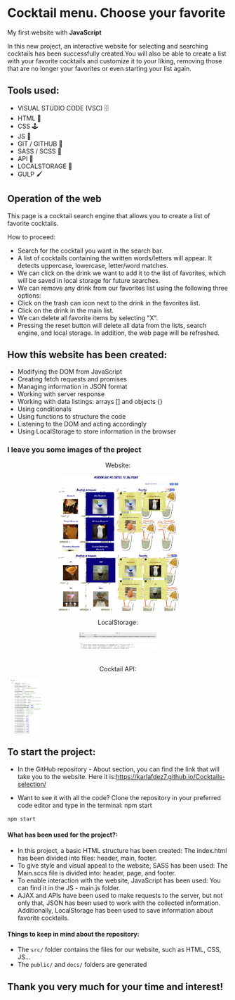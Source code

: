 # Cocktail menu. Choose your favorite 

My first website with **JavaScript**

In this new project, an interactive website for selecting and searching cocktails has been successfully created.You will also be able to create a list with your favorite cocktails and customize it to your liking, removing those that are no longer your favorites or even starting your list again.

## Tools used:
- VISUAL STUDIO CODE (VSC) 🗄️
- HTML 📌
- CSS 🕹️
- JS 🔗
- GIT / GITHUB 📂
- SASS / SCSS 🔗
- API 🔎
- LOCALSTORAGE 💾
- GULP 🖌️

## Operation of the web

This page is a cocktail search engine that allows you to create a list of favorite cocktails.

How to proceed:

- Search for the cocktail you want in the search bar.
- A list of cocktails containing the written words/letters will appear. It detects uppercase, lowercase, letter/word matches.
- We can click on the drink we want to add it to the list of favorites, which will be saved in local storage for future searches.
- We can remove any drink from our favorites list using the following three options:
- Click on the trash can icon next to the drink in the favorites list.
- Click on the drink in the main list.
- We can delete all favorite items by selecting "X".
- Pressing the reset button will delete all data from the lists, search engine, and local storage. In addition, the web page will be refreshed.

## How this website has been created:

- Modifying the DOM from JavaScript
- Creating fetch requests and promises
- Managing information in JSON format
- Working with server response
- Working with data listings: arrays [] and objects {}
- Using conditionals
- Using functions to structure the code
- Listening to the DOM and acting accordingly
- Using LocalStorage to store information in the browser

### I leave you some images of the project


<div align="center">
<p> Website:
</p>
<img width="55%" height="45%" src="https://github.com/Karlafdez7/Cocktails-selection/blob/main/src/images/Homepages_README.png?raw=true" alt="cover" />
</br>
<img width="55%" height="45%" src="https://github.com/Karlafdez7/Cocktails-selection/blob/main/src/images/Search_README.png?raw=true" alt="cover" />
</br>
<p> LocalStorage:
</p>
<img width="35%" height="35%" src="https://github.com/Karlafdez7/Cocktails-selection/blob/main/src/images/LocalStorage.png?raw=true" alt="cover" />
</div>
</br>
<p  align="center"> Cocktail API:
</p>
<img  align="center" width="15%" height="15%" src="https://github.com/Karlafdez7/Cocktails-selection/blob/main/src/images/API.png?raw=true" alt="cover" />
</div>

## To start the project:

- In the GitHub repository - About section, you can find the link that will take you to the website. Here it is:https://karlafdez7.github.io/Cocktails-selection/

- Want to see it with all the code? Clone the repository in your preferred code editor and type in the terminal: npm start

```bash
npm start
```

#### What has been used for the project?:

- In this project, a basic HTML structure has been created: The index.html has been divided into files: header, main, footer.
- To give style and visual appeal to the website, SASS has been used: The Main.sccs file is divided into: header, page, and footer.
- To enable interaction with the website, JavaScript has been used: You can find it in the JS - main.js folder.
- AJAX and APIs have been used to make requests to the server, but not only that, JSON has been used to work with the collected information. Additionally, LocalStorage has been used to save information about favorite cocktails.

#### Things to keep in mind about the repository:

- The `src/` folder contains the files for our website, such as HTML, CSS, JS...
- The `public/` and `docs/` folders are generated

## Thank you very much for your time and interest!
